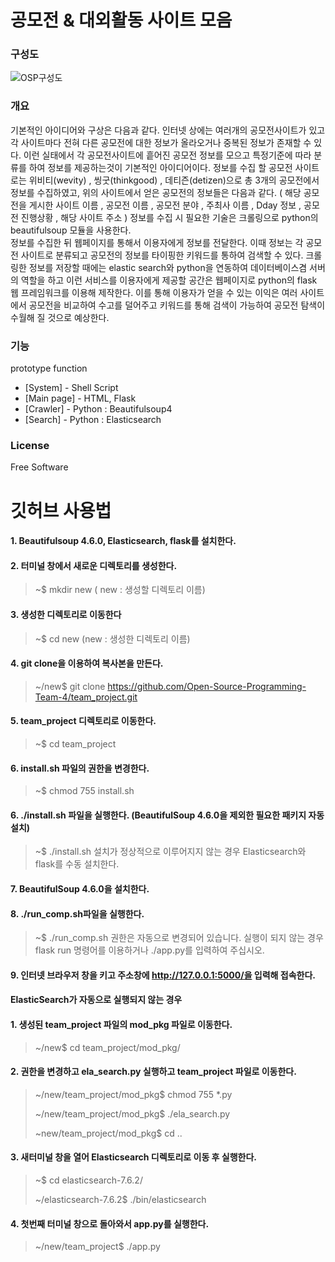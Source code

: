 # 공모전 & 대외활동 사이트 모음


### 구성도

![OSP구성도](https://user-images.githubusercontent.com/70523625/123081296-c8712180-d458-11eb-9860-bb1e7e8af6b3.png)

### 개요
   기본적인 아이디어와 구상은 다음과 같다. 
인터넷 상에는 여러개의 공모전사이트가 있고 각 사이트마다 전혀 다른 공모전에 대한 정보가 올라오거나 중복된 정보가 존재할 수 있다. 
이런 실태에서 각 공모전사이트에 흩어진 공모전 정보를 모으고 특정기준에 따라 분류를 하여 정보를 제공하는것이 기본적인 아이디어이다. 
정보를 수집 할 공모전 사이트로는 위비티(wevity) , 씽굿(thinkgood) , 데티즌(detizen)으로 총 3개의 공모전에서 정보를 수집하였고, 위의 사이트에서 얻은 공모전의 정보들은 다음과 같다. 
( 해당 공모전을 게시한 사이트 이름 , 공모전 이름 , 공모전 분야 , 주최사 이름 , Dday 정보 , 공모전 진행상황 , 해당 사이트 주소 ) 
정보를 수집 시 필요한 기술은 크롤링으로 python의 beautifulsoup 모듈을 사용한다.  
정보를 수집한 뒤 웹페이지를 통해서 이용자에게 정보를 전달한다. 이때 정보는 각 공모전 사이트로 분류되고 공모전의 정보를 타이핑한 키워드를 통하여 검색할 수 있다. 
크롤링한 정보를 저장할 때에는 elastic search와 python을 연동하여 데이터베이스겸 서버의 역할을 하고 이런 서비스를 이용자에게 제공할 공간은 웹페이지로 python의 flask 웹 프레임워크를 이용해 제작한다. 
이를 통해 이용자가 얻을 수 있는 이익은 여러 사이트에서 공모전을 비교하여 수고를 덜어주고 키워드를 통해 검색이 가능하여 공모전 탐색이 수월해 질 것으로 예상한다.


### 기능
prototype function
- [System] - Shell Script
- [Main page] - HTML, Flask
- [Crawler] - Python : Beautifulsoup4 
- [Search] - Python : Elasticsearch

### License
Free Software


깃허브 사용법
=============

#### 1.	Beautifulsoup 4.6.0, Elasticsearch, flask를 설치한다. 
#### 2.	터미널 창에서 새로운 디렉토리를 생성한다.
   >	~$ mkdir new  ( new : 생성할 디렉토리 이름)
#### 3.	생성한 디렉토리로 이동한다
   >	~$ cd new   (new : 생성한 디렉토리 이름)
#### 4.	git clone을 이용하여 복사본을 만든다.
   >	~/new$ git clone https://github.com/Open-Source-Programming-Team-4/team_project.git
#### 5. team_project 디렉토리로 이동한다.
   >  ~$ cd team_project
#### 6. install.sh 파일의 권한을 변경한다.
   >  ~$ chmod 755 install.sh
#### 6. ./install.sh 파일을 실행한다. (BeautifulSoup 4.6.0을 제외한 필요한 패키지 자동 설치)
   >  ~$ ./install.sh
   >  설치가 정상적으로 이루어지지 않는 경우 Elasticsearch와 flask를 수동 설치한다.
#### 7. BeautifulSoup 4.6.0을 설치한다.
#### 8. ./run_comp.sh파일을 실행한다.
   >  ~$ ./run_comp.sh
   >  권한은 자동으로 변경되어 있습니다.
   >  실행이 되지 않는 경우 flask run 명령어를 이용하거나 ./app.py를 입력하여 주십시오.
#### 9.  인터넷 브라우저 창을 키고 주소창에 http://127.0.0.1:5000/을 입력해 접속한다.

#### ElasticSearch가 자동으로 실행되지 않는 경우

#### 1.  생성된 team_project 파일의 mod_pkg 파일로 이동한다.
   >  ~/new$ cd team_project/mod_pkg/
#### 2.  권한을 변경하고 ela_search.py 실행하고 team_project 파일로 이동한다.
   > ~/new/team_project/mod_pkg$ chmod 755 *.py
   > 
   > ~/new/team_project/mod_pkg$ ./ela_search.py
   > 
   > ~new/team_project/mod_pkg$ cd ..
#### 3.  새터미널 창을 열어 Elasticsearch 디렉토리로 이동 후 실행한다.
   > ~$ cd elasticsearch-7.6.2/
   > 
   > ~/elasticsearch-7.6.2$ ./bin/elasticsearch
#### 4.  첫번째 터미널 창으로 돌아와서 app.py를 실행한다.
   > ~/new/team_project$ ./app.py

